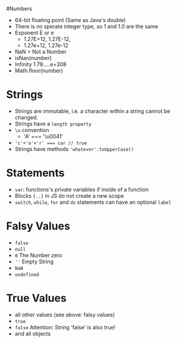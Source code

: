 #Numbers

* 64-bit floating point (Same as Java's double)
* There is no sperate integer type, so 1 and 1.0 are the same
* Exponent E or e
  * 1.27E+12, 1.27E-12, 
  * 1.27e+12, 1.27e-12
* NaN = Not a Number
* isNan(number)
* Infinity 1.79.....e+308
* Math.floor(number)

# Strings

* Strings are immutable, i.e. a character within a string cannot be changed.
* Strings have a `length property`
* `\u` convention
  * 'A' === '\u0041'
* `'c'+'a'+'r' === car // true`
* Strings have methods `'whatever'.toUpperCase()`

# Statements

* `var`: functions's private variables if inside of a function
* Blocks `{..}` in JS do not create a new scope
* `switch`, `while`, `for` and `do` statements can have an optional `label` 

# Falsy Values

* `false`
* `null`
* `0`  The Number zero
* `''` Empty String 
* `NaN`
* `undefined`

# True Values

* all other values (see above: falsy values)
* `true`
* `false` Attention: String 'false' is also true!
* and all objects